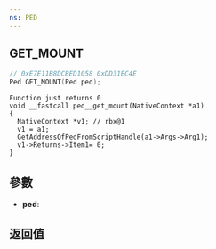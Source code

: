 ```yaml
---
ns: PED
---
```

## GET_MOUNT

```c
// 0xE7E11B8DCBED1058 0xDD31EC4E
Ped GET_MOUNT(Ped ped);
```

```
Function just returns 0  
void __fastcall ped__get_mount(NativeContext *a1)  
{  
  NativeContext *v1; // rbx@1  
  v1 = a1;  
  GetAddressOfPedFromScriptHandle(a1->Args->Arg1);  
  v1->Returns->Item1= 0;  
}  
```

## 參數
* **ped**: 

## 返回值
